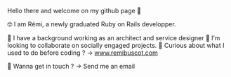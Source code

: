 Hello there and welcome on my github page 👋

🤓 I am Rémi, a newly graduated Ruby on Rails developper.

💬 I have a background working as an architect and service designer
👯 I’m looking to collaborate on socially engaged projects.
🌱 Curious about what I used to do before coding ? -> www.remibuscot.com

📩 Wanna get in touch ? -> Send me an email
